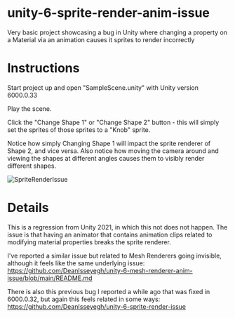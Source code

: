 # unity-6-sprite-render-anim-issue
Very basic project showcasing a bug in Unity where changing a property on a Material via an animation causes it sprites to render incorrectly

# Instructions

Start project up and open "SampleScene.unity" with Unity version 6000.0.33

Play the scene.

Click the "Change Shape 1" or "Change Shape 2" button - this will simply set the sprites of those sprites to a "Knob" sprite.

Notice how simply Changing Shape 1 will impact the sprite renderer of Shape 2, and vice versa. Also notice how moving the camera around and viewing the shapes at different angles causes them to visibly render different shapes.

![SpriteRenderIssue](https://github.com/user-attachments/assets/b432ebf5-723f-4368-a20c-aadbb31cda79)

# Details

This is a regression from Unity 2021, in which this not does not happen. The issue is that having an animator that contains animation clips related to modifying material properties breaks the sprite renderer.

I've reported a similar issue but related to Mesh Renderers going invisible, although it feels like the same underlying issue:
https://github.com/DeanIsseyegh/unity-6-mesh-renderer-anim-issue/blob/main/README.md

There is also this previous bug I reported a while ago that was fixed in 6000.0.32, but again this feels related in some ways: https://github.com/DeanIsseyegh/unity-6-sprite-render-issue
